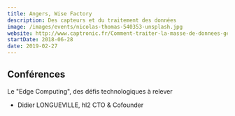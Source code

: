 ```yaml
---
title: Angers, Wise Factory
description: Des capteurs et du traitement des données
image: /images/events/nicolas-thomas-540353-unsplash.jpg
website: http://www.captronic.fr/Comment-traiter-la-masse-de-donnees-generees-par-les-capteurs-et-les-objets.html
startDate: 2018-06-28
date: 2019-02-27
---
```


## Conférences

Le "Edge Computing", des défis technologiques à relever

- Didier LONGUEVILLE, hl2 CTO & Cofounder
